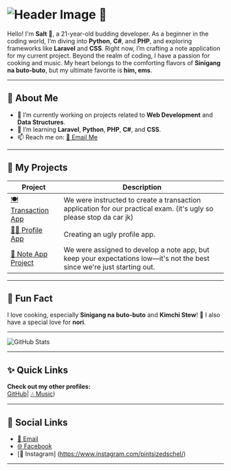 # ![Header Image](https://via.placeholder.com/1200x300/f7e65b/ffffff?text=Welcome+to+My+GitHub+Profile) 🌼

Hello! I'm **Salt** 🧂, a 21-year-old budding developer. As a beginner in the coding world, I’m diving into **Python**, **C#**, and **PHP**, and exploring frameworks like **Laravel** and **CSS**. Right now, I’m crafting a note application for my current project. Beyond the realm of coding, I have a passion for cooking and music. My heart belongs to the comforting flavors of **Sinigang na buto-buto**, but my ultimate favorite is **him, ems**.

---

## 🌟 About Me
- 🔭 I’m currently working on projects related to **Web Development** and **Data Structures**.
- 🌱 I’m learning **Laravel**, **Python**, **PHP**, **C#**, and **CSS**.
- 📫 Reach me on: [📧 Email Me](mailto:samlisingisaac28@gmail.com)

---

## 📂 My Projects
| Project         | Description                                                          |
|------------------|----------------------------------------------------------------------|
| [🍽️ Transaction App](https://github.com/pintsizedsalt/Isaac-wad-practical-exam-bsis2.git) | We were instructed to create a transaction application for our practical exam. (it's ugly so please stop da car jk) |
| [🧑‍💻 Profile App](https://github.com/pintsizedsalt/profile-app.git) | Creating an ugly profile app.                                       |
| [📝 Note App Project](https://github.com/pintsizedsalt/backup-note-app.git) | We were assigned to develop a note app, but keep your expectations low—it's not the best since we're just starting out. |

---

## 🎉 Fun Fact
I love cooking, especially **Sinigang na buto-buto** and **Kimchi Stew**! 🍜 I also have a special love for **nori**.

---

![GitHub Stats](https://github-readme-stats.vercel.app/api?username=pintsizedsalt&show_icons=true&theme=radical)

---

## ✨ Quick Links
**Check out my other profiles:**  
[GitHub](https://github.com/pintsizedsalt)| [🎶 Music](https://open.spotify.com/playlist/0y7wL49Vp65KhLrMpr47UT))

---

## 🔗 Social Links
- [📧 Email](mailto:samlisingisaac28@gmail.com)
- [🌐 Facebook](https://www.facebook.com/pintsizedsalts)
- [🧂 Instagram] (https://www.instagram.com/pintsizedschel/)

---
